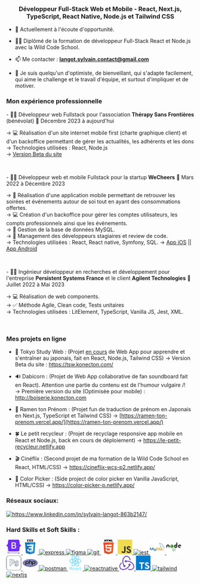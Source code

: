 <h3 align="center">Développeur Full-Stack Web et Mobile - React, Next.js, TypeScript, React Native, Node.js et Tailwind CSS</h3>

- 🔭 Actuellement à l'écoute d'opportunité.

- 👨‍💻 Diplômé de la formation de développeur Full-Stack React et Node.js avec la Wild Code School.

- 📫 Me contacter : **langot.sylvain.contact@gmail.com**

- 📄 Je suis quelqu'un d'optimiste, de bienveillant, qui s'adapte facilement, qui aime le challenge et le travail d'équipe, et surtout d'impliquer et de motiver.


<h3 align="left">Mon expérience professionnelle </h3>
<p>
- 👨‍💻 Développeur web Fullstack pour l'association <b>Thérapy Sans Frontières</b> (bénévolat)
  📅 Décembre 2023 à aujourd'hui

  -> 💻 Réalisation d'un site internet mobile first (charte graphique client) et d'un backoffice permettant de gérer les actualités, les adhérents et les dons<br />
  -> Technologies utilisées : React, Node.js<br />
  -> <a href='https://tsf.konecton.com' target='_blank'>Version Beta du site</a>
</p><br />

<p>
- 👨‍💻 Développeur web et mobile Fullstack pour la startup <b>WeCheers</b>
  📅 Mars 2022 à Décembre 2023

  -> 📱 Réalisation d'une application mobile permettant de retrouver les soirées et événements autour de soi tout en ayant des consommations offertes.<br />
  -> 💻 Création d'un backoffice pour gérer les comptes utilisateurs, les compts professionnels ainsi que les événements.<br />
  -> 📓 Gestion de la base de données MySQL.<br />
  -> 💬 Management des développeurs stagiaires et review de code.<br />
  -> Technologies utilisées : React, React native, Symfony, SQL.
  -> <a href='https://apps.apple.com/fr/app/wecheers/id1616746725?l=en-GB' target='_blank'>App iOS</a> || <a href='https://play.google.com/store/apps/details?id=com.polybris.wecheers&pli=1' target='_blank'>App Android</a>
</p><br />

<p>
- 👨‍💻 Ingénieur développeur en recherches et développement pour l'entreprise <b>Persistent Systems France</b> et le client <b>Agilent Technologies</b>
  📅 Juillet 2022 à Mai 2023

  -> 💻 Réalisation de web components.<br />
  -> ✅ Méthode Agile, Clean code, Tests unitaires<br />
  -> Technologies utilisées : LitElement, TypeScript, Vanilla JS, Jest, XML.
</p><br />

<h3 align="left">Mes projets en ligne</h3>

- 🗼  Tokyo Study Web : (Projet <u>en cours</u> de Web App pour apprendre et s'entraîner au japonais, fait en React, Node.js, Tailwind CSS) -> Version Beta du site : https://tsw.konecton.com/

-  🔊  Dabicorn : (Projet de Web App collaborative de fan soundboard fait en React). Attention une partie du contenu est de l'humour vulgaire /!\
  -> Première version du site (Optimisée pour mobile) : http://boiserie.konecton.com

-  🥢 Ramen ton Prénom : (Projet fun de traduction de prénom en Japonais en Next.js, TypeScript et Tailwind CSS) -> [https://ramen-ton-prenom.vercel.app/](https://ramen-ton-prenom.vercel.app/)

- 🍀 Le petit recycleur : (Projet de recyclage responsive app mobile en React et Node.js, back en cours de déploiement) -> https://le-petit-recycleur.netlify.app

-  🎬 Cinéflix : (Second projet de ma formation de la Wild Code School en React, HTML/CSS) -> https://cineflix-wcs-p2.netlify.app/

-  🎨 Color Picker : (Side project de color picker en Vanilla JavaScript, HTML/CSS) -> https://color-picker-p.netlify.app/


<h3 align="left">Réseaux sociaux:</h3>
<p align="left">
<a href="https://linkedin.com/in/https://www.linkedin.com/in/sylvain-langot-863b2147/" target="blank"><img align="center" src="https://raw.githubusercontent.com/rahuldkjain/github-profile-readme-generator/master/src/images/icons/Social/linked-in-alt.svg" alt="https://www.linkedin.com/in/sylvain-langot-863b2147/" height="30" width="40" /></a>
</p>


<h3 align="left">Hard Skills et Soft Skills :</h3>

<p align="left"> <a href="https://getbootstrap.com" target="_blank" rel="noreferrer"> <img src="https://raw.githubusercontent.com/devicons/devicon/master/icons/bootstrap/bootstrap-plain-wordmark.svg" alt="bootstrap" width="40" height="40"/> </a> <a href="https://www.w3schools.com/css/" target="_blank" rel="noreferrer"> <img src="https://raw.githubusercontent.com/devicons/devicon/master/icons/css3/css3-original-wordmark.svg" alt="css3" width="40" height="40"/> </a> <a href="https://expressjs.com" target="_blank" rel="noreferrer"> <img src="https://camo.githubusercontent.com/0566752248b4b31b2c4bdc583404e41066bd0b6726f310b73e1140deefcc31ac/68747470733a2f2f692e636c6f756475702e636f6d2f7a6659366c4c376546612d3330303078333030302e706e67" alt="express" width="60" height="40"/> </a> <a href="https://www.figma.com/" target="_blank" rel="noreferrer"> <img src="https://www.vectorlogo.zone/logos/figma/figma-icon.svg" alt="figma" width="40" height="40"/> </a> <a href="https://git-scm.com/" target="_blank" rel="noreferrer"> <img src="https://www.vectorlogo.zone/logos/git-scm/git-scm-icon.svg" alt="git" width="40" height="40"/> </a> <a href="https://www.w3.org/html/" target="_blank" rel="noreferrer"> <img src="https://raw.githubusercontent.com/devicons/devicon/master/icons/html5/html5-original-wordmark.svg" alt="html5" width="40" height="40"/> </a> <a href="https://developer.mozilla.org/en-US/docs/Web/JavaScript" target="_blank" rel="noreferrer"> <img src="https://raw.githubusercontent.com/devicons/devicon/master/icons/javascript/javascript-original.svg" alt="javascript" width="40" height="40"/> </a> <a href="https://jestjs.io" target="_blank" rel="noreferrer"> <img src="https://www.vectorlogo.zone/logos/jestjsio/jestjsio-icon.svg" alt="jest" width="40" height="40"/> </a> <a href="https://www.mysql.com/" target="_blank" rel="noreferrer"> <img src="https://raw.githubusercontent.com/devicons/devicon/master/icons/mysql/mysql-original-wordmark.svg" alt="mysql" width="40" height="40"/> </a> <a href="https://nodejs.org" target="_blank" rel="noreferrer"> <img src="https://raw.githubusercontent.com/devicons/devicon/master/icons/nodejs/nodejs-original-wordmark.svg" alt="nodejs" width="40" height="40"/> </a> <a href="https://www.photoshop.com/en" target="_blank" rel="noreferrer"> <img src="https://raw.githubusercontent.com/devicons/devicon/master/icons/photoshop/photoshop-line.svg" alt="photoshop" width="40" height="40"/> </a> <a href="https://www.php.net" target="_blank" rel="noreferrer"> <img src="https://raw.githubusercontent.com/devicons/devicon/master/icons/php/php-original.svg" alt="php" width="40" height="40"/> </a> <a href="https://postman.com" target="_blank" rel="noreferrer"> <img src="https://www.vectorlogo.zone/logos/getpostman/getpostman-icon.svg" alt="postman" width="40" height="40"/> </a> <a href="https://reactjs.org/" target="_blank" rel="noreferrer"> <img src="https://raw.githubusercontent.com/devicons/devicon/master/icons/react/react-original-wordmark.svg" alt="react" width="40" height="40"/> </a> <a href="https://reactnative.dev/" target="_blank" rel="noreferrer"> <img src="https://reactnative.dev/img/header_logo.svg" alt="reactnative" width="40" height="40"/> </a> <a href="https://redux.js.org" target="_blank" rel="noreferrer"> <img src="https://raw.githubusercontent.com/devicons/devicon/master/icons/redux/redux-original.svg" alt="redux" width="40" height="40"/> </a> <a href="https://www.typescriptlang.org/" target="_blank" rel="noreferrer"> <img src="https://raw.githubusercontent.com/devicons/devicon/master/icons/typescript/typescript-original.svg" alt="typescript" width="40" height="40"/> </a> <a href="https://tailwindcss.com/" target="_blank" rel="noreferrer"> <img src="https://www.vectorlogo.zone/logos/tailwindcss/tailwindcss-icon.svg" alt="tailwind" width="40" height="40"/> </a> <a href="https://nextjs.org/" target="_blank" rel="noreferrer"> <img src="https://cdn.worldvectorlogo.com/logos/nextjs-2.svg" alt="nextjs" width="40" height="40"/> </a></p>
